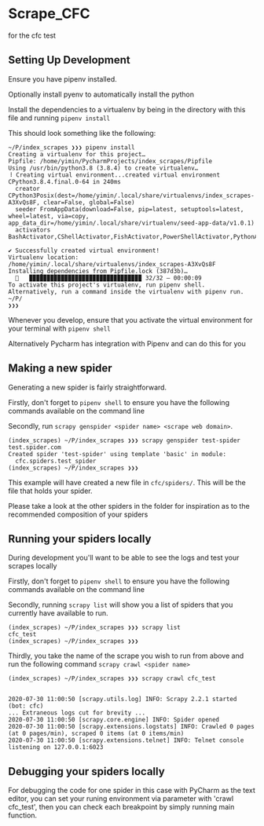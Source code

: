 # Scrape_CFC
for the cfc test

## Setting Up Development
Ensure you have pipenv installed. 

Optionally install pyenv to automatically install the python

Install the dependencies to a virtualenv by being in the directory with this file and running `pipenv install`

This should look something like the following:

```
~/P/index_scrapes ❯❯❯ pipenv install
Creating a virtualenv for this project…
Pipfile: /home/yimin/PycharmProjects/index_scrapes/Pipfile
Using /usr/bin/python3.8 (3.8.4) to create virtualenv…
⠸ Creating virtual environment...created virtual environment CPython3.8.4.final.0-64 in 240ms
  creator CPython3Posix(dest=/home/yimin/.local/share/virtualenvs/index_scrapes-A3XvQs8F, clear=False, global=False)
  seeder FromAppData(download=False, pip=latest, setuptools=latest, wheel=latest, via=copy, app_data_dir=/home/yimin/.local/share/virtualenv/seed-app-data/v1.0.1)
  activators BashActivator,CShellActivator,FishActivator,PowerShellActivator,PythonActivator,XonshActivator

✔ Successfully created virtual environment! 
Virtualenv location: /home/yimin/.local/share/virtualenvs/index_scrapes-A3XvQs8F
Installing dependencies from Pipfile.lock (387d3b)…
  🐍   ▉▉▉▉▉▉▉▉▉▉▉▉▉▉▉▉▉▉▉▉▉▉▉▉▉▉▉▉▉▉▉▉ 32/32 — 00:00:09
To activate this project's virtualenv, run pipenv shell.
Alternatively, run a command inside the virtualenv with pipenv run.
~/P/
❯❯❯ 
```

Whenever you develop, ensure that you activate the virtual environment for your terminal with `pipenv shell`

Alternatively Pycharm has integration with Pipenv and can do this for you

## Making a new spider

Generating a new spider is fairly straightforward.

Firstly, don't forget to `pipenv shell` to ensure you have the following commands available on the command line

Secondly, run `scrapy genspider <spider name> <scrape web domain>`.

```
(index_scrapes) ~/P/index_scrapes ❯❯❯ scrapy genspider test-spider test.spider.com
Created spider 'test-spider' using template 'basic' in module:
  cfc.spiders.test_spider
(index_scrapes) ~/P/index_scrapes ❯❯❯ 
```

This example will have created a new file in `cfc/spiders/`. This will be the file that holds your spider.

Please take a look at the other spiders in the folder for inspiration as to the recommended composition of your spiders


## Running your spiders locally

During development you'll want to be able to see the logs and test your scrapes locally 

Firstly, don't forget to `pipenv shell` to ensure you have the following commands available on the command line

Secondly, running `scrapy list` will show you a list of spiders that you currently have available to run.

```
(index_scrapes) ~/P/index_scrapes ❯❯❯ scrapy list
cfc_test
(index_scrapes) ~/P/index_scrapes ❯❯❯ 
```

Thirdly, you take the name of the scrape you wish to run from above and run the following command `scrapy crawl <spider name>`

```
(index_scrapes) ~/P/index_scrapes ❯❯❯ scrapy crawl cfc_test


2020-07-30 11:00:50 [scrapy.utils.log] INFO: Scrapy 2.2.1 started (bot: cfc)
... Extraneous logs cut for brevity ...
2020-07-30 11:00:50 [scrapy.core.engine] INFO: Spider opened
2020-07-30 11:00:50 [scrapy.extensions.logstats] INFO: Crawled 0 pages (at 0 pages/min), scraped 0 items (at 0 items/min)
2020-07-30 11:00:50 [scrapy.extensions.telnet] INFO: Telnet console listening on 127.0.0.1:6023
```


## Debugging your spiders locally

For debugging the code for one spider in this case with PyCharm as the text editor, you can set your runing environment via parameter with 'crawl cfc_test', then you can check each breakpoint by simply running main function.
